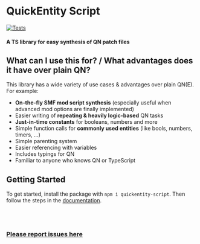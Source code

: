 # QuickEntity Script
[![Tests](https://github.com/bennett-sh/quickentity-script/actions/workflows/tests.yml/badge.svg?event=push)](https://github.com/bennett-sh/quickentity-script/actions/workflows/tests.yml)
#### A TS library for easy synthesis of QN patch files

## What can I use this for? / What advantages does it have over plain QN?
This library has a wide variety of use cases & advantages over plain QN(E).
For example:
- **On-the-fly SMF mod script synthesis** (especially useful when advanced mod options are finally implemented)
- Easier writing of **repeating & heavily logic-based** QN tasks
- **Just-in-time constants** for booleans, numbers and more
- Simple function calls for **commonly used entities** (like bools, numbers, timers, ...)
- Simple parenting system
- Easier referencing with variables
- Includes typings for QN
- Familiar to anyone who knows QN or TypeScript

## Getting Started
To get started, install the package with ```npm i quickentity-script```. Then follow the steps in the [documentation](DOCUMENTATION.md).

<br/>
<br/>

### [Please report issues here](https://github.com/bennett-sh/quickentity-script/issues)
